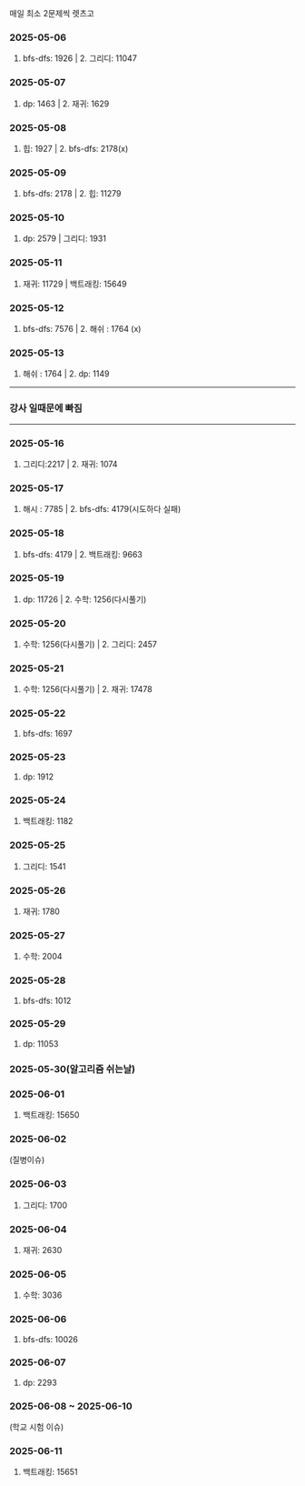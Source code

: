 매일 최소 2문제씩 렛츠고

### 2025-05-06
1. bfs-dfs: 1926 |  2. 그리디: 11047
### 2025-05-07
1. dp: 1463 | 2. 재귀: 1629
### 2025-05-08
1. 힙: 1927 | 2. bfs-dfs: 2178(x)
### 2025-05-09
1. bfs-dfs: 2178 | 2. 힙: 11279
### 2025-05-10
1. dp: 2579 | 그리디: 1931
### 2025-05-11
1. 재귀: 11729 | 백트래킹: 15649
### 2025-05-12
1. bfs-dfs: 7576 | 2. 해쉬 : 1764 (x)
### 2025-05-13
1. 해쉬 : 1764 | 2. dp: 1149 
*******
### 강사 일때문에 빠짐
******
### 2025-05-16
1. 그리디:2217 | 2. 재귀: 1074
### 2025-05-17
1. 해시 : 7785 | 2. bfs-dfs: 4179(시도하다 실패)
### 2025-05-18
1. bfs-dfs: 4179 | 2. 백트래킹: 9663 
### 2025-05-19
1. dp: 11726 | 2. 수학: 1256(다시풀기)
### 2025-05-20
1. 수학: 1256(다시풀기) | 2. 그리디: 2457
### 2025-05-21
1. 수학: 1256(다시풀기) | 2. 재귀: 17478
### 2025-05-22
1. bfs-dfs: 1697
### 2025-05-23
1. dp: 1912
### 2025-05-24
1. 백트래킹: 1182
### 2025-05-25
1. 그리디: 1541
### 2025-05-26
1. 재귀: 1780
### 2025-05-27
1. 수학: 2004
### 2025-05-28
1. bfs-dfs: 1012
### 2025-05-29
1. dp: 11053
### 2025-05-30(알고리즘 쉬는날)
### 2025-06-01
1. 백트래킹: 15650
### 2025-06-02
(질병이슈)
### 2025-06-03
1. 그리디: 1700
### 2025-06-04
1. 재귀: 2630
### 2025-06-05
1. 수학: 3036
### 2025-06-06
1. bfs-dfs: 10026
### 2025-06-07
1. dp: 2293
### 2025-06-08 ~ 2025-06-10 
(학교 시험 이슈)
### 2025-06-11
1. 백트래킹: 15651
